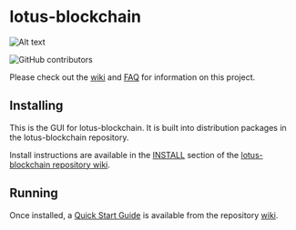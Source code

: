 # lotus-blockchain
![Alt text](https://www.lotus.net/img/lotus_logo.svg)

![GitHub contributors](https://img.shields.io/github/contributors/Lotus-Network/lotus-blockchain?logo=GitHub)

Please check out the [wiki](https://github.com/Lotus-Network/lotus-blockchain/wiki)
and [FAQ](https://github.com/Lotus-Network/lotus-blockchain/wiki/FAQ) for
information on this project.

## Installing

This is the GUI for lotus-blockchain. It is built into distribution packages in the lotus-blockchain repository.

Install instructions are available in the
[INSTALL](https://github.com/Lotus-Network/lotus-blockchain/wiki/INSTALL)
section of the
[lotus-blockchain repository wiki](https://github.com/Lotus-Network/lotus-blockchain/wiki).

## Running

Once installed, a
[Quick Start Guide](https://github.com/Lotus-Network/lotus-blockchain/wiki/Quick-Start-Guide)
is available from the repository
[wiki](https://github.com/Lotus-Network/lotus-blockchain/wiki).
